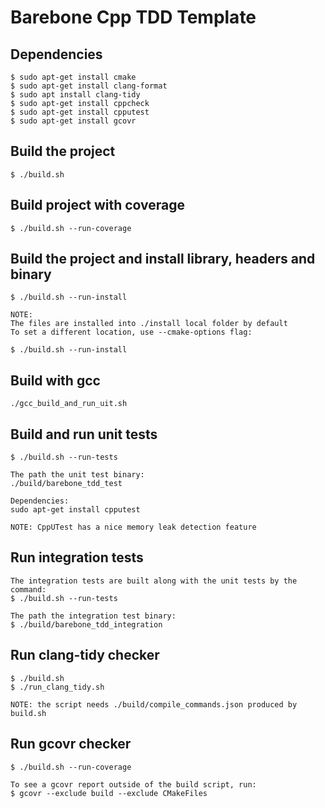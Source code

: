 # Barebone Cpp TDD Template


## Dependencies

    $ sudo apt-get install cmake
    $ sudo apt-get install clang-format 
    $ sudo apt install clang-tidy
    $ sudo apt-get install cppcheck
    $ sudo apt-get install cpputest
    $ sudo apt-get install gcovr


## Build the project

    $ ./build.sh


## Build project with coverage

    $ ./build.sh --run-coverage


## Build the project and install library, headers and binary

    $ ./build.sh --run-install

    NOTE:
    The files are installed into ./install local folder by default
    To set a different location, use --cmake-options flag:

    $ ./build.sh --run-install 



## Build with gcc
  
    ./gcc_build_and_run_uit.sh


## Build and run unit tests

    $ ./build.sh --run-tests

    The path the unit test binary:
    ./build/barebone_tdd_test

    Dependencies:
    sudo apt-get install cpputest

    NOTE: CppUTest has a nice memory leak detection feature


## Run integration tests

    The integration tests are built along with the unit tests by the command:
    $ ./build.sh --run-tests

    The path the integration test binary:
    $ ./build/barebone_tdd_integration


## Run clang-tidy checker

    $ ./build.sh
    $ ./run_clang_tidy.sh

    NOTE: the script needs ./build/compile_commands.json produced by build.sh


## Run gcovr checker

    $ ./build.sh --run-coverage

    To see a gcovr report outside of the build script, run:
    $ gcovr --exclude build --exclude CMakeFiles
